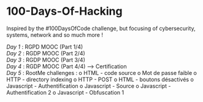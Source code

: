 # 100-Days-Of-Hacking
Inspired by the #100DaysOfCode challenge, but focusing of cybersecurity, systems, network and so much more !

*Day 1* : RGPD MOOC (Part 1/4)  
*Day 2* : RGDP MOOC (Part 2/4)  
*Day 3* : RGDP MOOC (Part 3/4)  
*Day 4* : RGDP MOOC (Part 4/4) --> Certification  
*Day 5* : RootMe challenges : o HTML - code source
                              o Mot de passe faible
                              o HTTP - directory indexing
                              o HTTP - POST
                              o HTML - boutons désactivés
                              o Javascript - Authentification
                              o Javascript - Source
                              o Javascript - Authentification 2
                              o Javascript - Obfuscation 1
